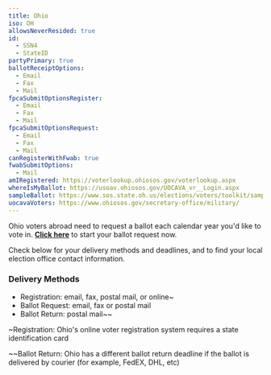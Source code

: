 ```yaml
---
title: Ohio
iso: OH
allowsNeverResided: true
id:
  - SSN4
  - StateID
partyPrimary: true
ballotReceiptOptions:
  - Email
  - Fax
  - Mail
fpcaSubmitOptionsRegister:
  - Email
  - Fax
  - Mail
fpcaSubmitOptionsRequest:
  - Email
  - Fax
  - Mail
canRegisterWithFwab: true
fwabSubmitOptions:
  - Mail
amIRegistered: https://voterlookup.ohiosos.gov/voterlookup.aspx
whereIsMyBallot: https://usoav.ohiosos.gov/UOCAVA_vr__Login.aspx
sampleBallot: https://www.sos.state.oh.us/elections/voters/toolkit/sample-ballot/
uocavaVoters: https://www.ohiosos.gov/secretary-office/military/
---
```

Ohio voters abroad need to request a ballot each calendar year you'd like to vote in. [**Click here**](https://www.votefromabroad.org) to start your ballot request now.

Check below for your delivery methods and deadlines, and to find your local election office contact information.

### Delivery Methods

* Registration: email, fax, postal mail, or online~
* Ballot Request: email, fax or postal mail
* Ballot Return: postal mail~~

~Registration: Ohio's online voter registration system requires a state identification card

~~Ballot Return: Ohio has a different ballot return deadline if the ballot is delivered by courier (for example, FedEX, DHL, etc)
